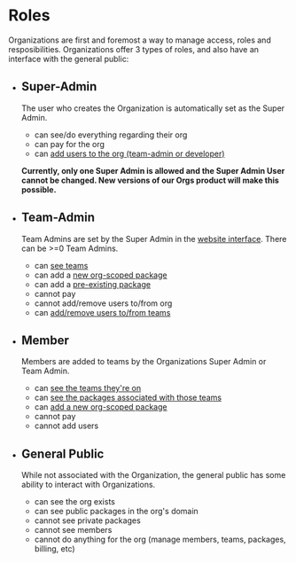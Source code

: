 <!--
title: 03 - Roles
featured: true
-->

# Roles

Organizations are first and foremost a way to manage access, roles
and resposibilities. Organizations offer 3 types of roles, and also
have an interface with the general public:

- ## Super-Admin
  
  The user who creates the Organization is automatically set as the 
  Super Admin. 

  - can see/do everything regarding their org
  - can pay for the org
  - can [add users to the org (team-admin or developer)][1]

  **Currently, only one Super Admin is allowed and the Super Admin
  User cannot be changed. New versions of our Orgs product will make
  this possible.**

- ## Team-Admin

  Team Admins are set by the Super Admin in the [website interface][2].
  There can be >=0 Team Admins.

  - can [see teams][3]
  - can add a [new org-scoped package][4]
  - can add a [pre-existing package][5]
  - cannot pay
  - cannot add/remove users to/from org
  - can [add/remove users to/from teams][6]

- ## Member

  Members are added to teams by the Organizations Super Admin or Team
  Admin.

  - can [see the teams they're on][7]
  - can [see the packages associated with those teams][8]
  - can [add a new org-scoped package][4]
  - cannot pay
  - cannot add users

- ## General Public

  While not associated with the Organization, the general public has
  some ability to interact with Organizations.

  - can see the org exists
  - can see public packages in the org's domain
  - cannot see private packages
  - cannot see members
  - cannot do anything for the org (manage members, teams, packages, billing, etc)

[1]: /orgs/setup#adding-members-to-an-organization
[2]: /orgs/setup#creating-team-admins
[3]: /orgs/teams#list-an-organization-s-teams
[4]: /orgs/scoping-packages
[5]: /orgs/preexisting-packages
[6]: /orgs/teams#adding-users-to-a-team
[7]: /orgs/teams#list-teams-a-member-belongs-to
[8]: /orgs/package-access#view-a-team-s-package-access
